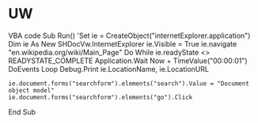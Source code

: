 # UW
VBA code
Sub Run()
    'Set ie = CreateObject("internetExplorer.application")
    Dim ie As New SHDocVw.InternetExplorer
    ie.Visible = True
    ie.navigate "en.wikipedia.org/wiki/Main_Page"
    Do While ie.readyState <> READYSTATE_COMPLETE
        Application.Wait Now + TimeValue("00:00:01")
        DoEvents
    Loop
    Debug.Print ie.LocationName, ie.LocationURL
    
    ie.document.forms("searchform").elements("search").Value = "Document object model"
    ie.document.forms("searchform").elements("go").Click
    
End Sub

